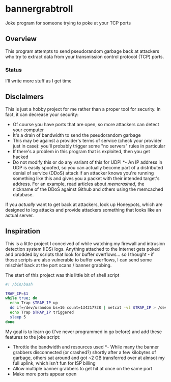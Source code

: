# bannergrabtroll
Joke program for someone trying to poke at your TCP ports

## Overview

This program attempts to send pseudorandom garbage back at attackers who try to extract data from your transmission control protocol (TCP) ports.

### Status

I'll write more stuff as I get time

## Disclaimers

This is just a hobby project for me rather than a proper tool for security. In fact, it can decrease your security:

* Of course you have ports that are open, so more attackers can detect your computer
* It's a drain of bandwidth to send the pseudorandom garbage
* This may be against a provider's terms of service (check your provider just in case): you'll probably trigger some "no servers" rules in particular
* If there's a problem in this program that is exploited, then you get hacked
* Do not modify this or do any variant of this for UDP!
*- An IP address in UDP is easily spoofed, so you can actually become part of a distributed denial of service (DDoS) attack if an attacker knows you're running something like this and gives you a packet with their intended target's address. For an example, read articles about _memcrashed_, the nickname of the DDoS against Github and others using the memcached database.

If you _actually_ want to get back at attackers, look up Honeypots, which are designed to log attacks and provide attackers something that looks like an actual server.

## Inspiration

This is a little project I conceived of while watching my firewall and intrusion detection system (IDS) logs. Anything attached to the Internet gets poked and prodded by scripts that look for buffer overflows... so I thought - if those scripts are also vulnerable to buffer overflows, I can send some mischief back at the port scans / banner grabbing.

The start of this project was this little bit of shell script

```bash
#! /bin/bash

TRAP_IP=$1
while true; do
  echo Trap $TRAP_IP up
  dd if=/dev/urandom bs=16 count=134217728 | netcat -vl $TRAP_IP > /dev/null
  echo Trap $TRAP_IP triggered
  sleep 5
done
```

My goal is to learn go (I've never programmed in go before) and add these features to the joke script:

* Throttle the bandwidth and resources used
*- While many the banner grabbers disconnected (or crashed?) shortly after a few kilobytes of garbage, others sat around and got ~2 GB transferred over at almsot my full uplink, which isn't fun for ISP billing
* Allow multiple banner grabbers to get hit at once on the same port
* Make more ports appear open


